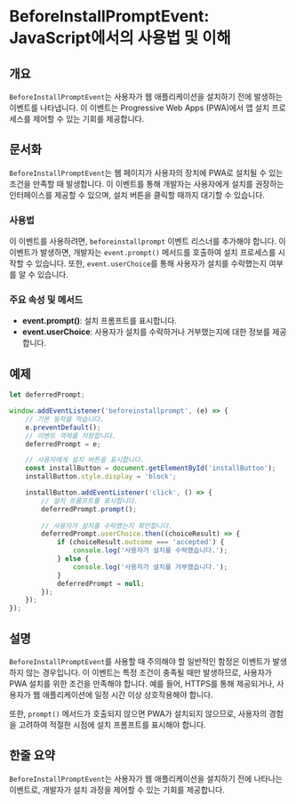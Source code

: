 <!--
Meta Description: # BeforeInstallPromptEvent: JavaScript에서의 사용법 및 이해 ## 개요 `BeforeInstallPromptEvent`는 사용자가 웹 애플리케이션을 설치하기 전에 발생하는 이벤트를 나타냅니다. 이 이벤트는 Progressive Web Ap...
Meta Keywords: 사용자가, 설치를, beforeinstallpromptevent, deferredprompt, 합니다
-->

# BeforeInstallPromptEvent: JavaScript에서의 사용법 및 이해

## 개요
`BeforeInstallPromptEvent`는 사용자가 웹 애플리케이션을 설치하기 전에 발생하는 이벤트를 나타냅니다. 이 이벤트는 Progressive Web Apps (PWA)에서 앱 설치 프로세스를 제어할 수 있는 기회를 제공합니다.

## 문서화
`BeforeInstallPromptEvent`는 웹 페이지가 사용자의 장치에 PWA로 설치될 수 있는 조건을 만족할 때 발생합니다. 이 이벤트를 통해 개발자는 사용자에게 설치를 권장하는 인터페이스를 제공할 수 있으며, 설치 버튼을 클릭할 때까지 대기할 수 있습니다.

### 사용법
이 이벤트를 사용하려면, `beforeinstallprompt` 이벤트 리스너를 추가해야 합니다. 이 이벤트가 발생하면, 개발자는 `event.prompt()` 메서드를 호출하여 설치 프로세스를 시작할 수 있습니다. 또한, `event.userChoice`를 통해 사용자가 설치를 수락했는지 여부를 알 수 있습니다.

### 주요 속성 및 메서드
- **event.prompt()**: 설치 프롬프트를 표시합니다.
- **event.userChoice**: 사용자가 설치를 수락하거나 거부했는지에 대한 정보를 제공합니다.

## 예제
```javascript
let deferredPrompt;

window.addEventListener('beforeinstallprompt', (e) => {
    // 기본 동작을 막습니다.
    e.preventDefault();
    // 이벤트 객체를 저장합니다.
    deferredPrompt = e;

    // 사용자에게 설치 버튼을 표시합니다.
    const installButton = document.getElementById('installButton');
    installButton.style.display = 'block';

    installButton.addEventListener('click', () => {
        // 설치 프롬프트를 표시합니다.
        deferredPrompt.prompt();
        
        // 사용자가 설치를 수락했는지 확인합니다.
        deferredPrompt.userChoice.then((choiceResult) => {
            if (choiceResult.outcome === 'accepted') {
                console.log('사용자가 설치를 수락했습니다.');
            } else {
                console.log('사용자가 설치를 거부했습니다.');
            }
            deferredPrompt = null;
        });
    });
});
```

## 설명
`BeforeInstallPromptEvent`를 사용할 때 주의해야 할 일반적인 함정은 이벤트가 발생하지 않는 경우입니다. 이 이벤트는 특정 조건이 충족될 때만 발생하므로, 사용자가 PWA 설치를 위한 조건을 만족해야 합니다. 예를 들어, HTTPS를 통해 제공되거나, 사용자가 웹 애플리케이션에 일정 시간 이상 상호작용해야 합니다.

또한, `prompt()` 메서드가 호출되지 않으면 PWA가 설치되지 않으므로, 사용자의 경험을 고려하여 적절한 시점에 설치 프롬프트를 표시해야 합니다.

## 한줄 요약
`BeforeInstallPromptEvent`는 사용자가 웹 애플리케이션을 설치하기 전에 나타나는 이벤트로, 개발자가 설치 과정을 제어할 수 있는 기회를 제공합니다.